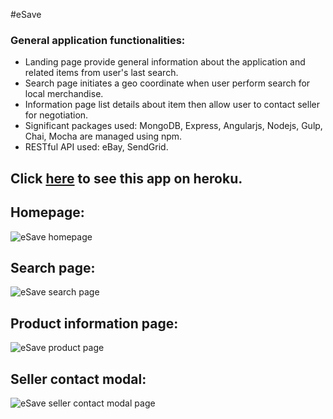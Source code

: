 #eSave

### General application functionalities:
 - Landing page provide general information about the application and related items from user's last search.
 - Search page initiates a geo coordinate when user perform search for local merchandise.
 - Information page list details about item then allow user to contact seller for negotiation.
 - Significant packages used: MongoDB, Express, Angularjs, Nodejs, Gulp, Chai, Mocha are managed using npm.
 - RESTful API used: eBay, SendGrid.

## Click [here](https://jnguyen-esave.herokuapp.com/) to see this app on **heroku**.

## Homepage:

![eSave homepage](https://github.com/jnguyen3950/save/blob/master/project_screenshot/screenshot1.png)

## Search page:

![eSave search page](https://github.com/jnguyen3950/save/blob/master/project_screenshot/screenshot2.png)

## Product information page:

![eSave product page](https://github.com/jnguyen3950/save/blob/master/project_screenshot/screenshot3.png)

## Seller contact modal:

![eSave seller contact modal page](https://github.com/jnguyen3950/save/blob/master/project_screenshot/screenshot4.png)
